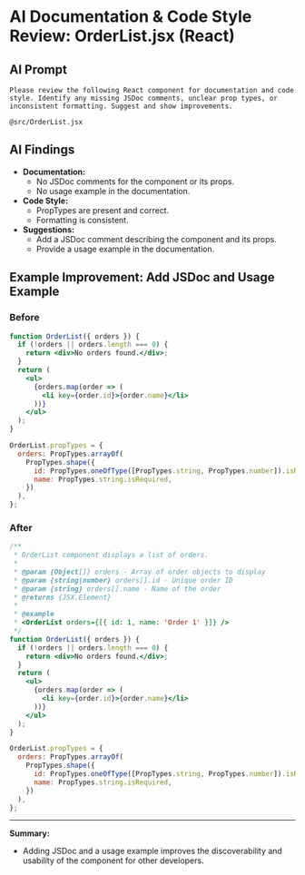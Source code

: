 # AI Documentation & Code Style Review: OrderList.jsx (React)

## AI Prompt
```
Please review the following React component for documentation and code style. Identify any missing JSDoc comments, unclear prop types, or inconsistent formatting. Suggest and show improvements.

@src/OrderList.jsx
```

## AI Findings
- **Documentation:**
  - No JSDoc comments for the component or its props.
  - No usage example in the documentation.
- **Code Style:**
  - PropTypes are present and correct.
  - Formatting is consistent.
- **Suggestions:**
  - Add a JSDoc comment describing the component and its props.
  - Provide a usage example in the documentation.

## Example Improvement: Add JSDoc and Usage Example

### Before
```jsx
function OrderList({ orders }) {
  if (!orders || orders.length === 0) {
    return <div>No orders found.</div>;
  }
  return (
    <ul>
      {orders.map(order => (
        <li key={order.id}>{order.name}</li>
      ))}
    </ul>
  );
}

OrderList.propTypes = {
  orders: PropTypes.arrayOf(
    PropTypes.shape({
      id: PropTypes.oneOfType([PropTypes.string, PropTypes.number]).isRequired,
      name: PropTypes.string.isRequired,
    })
  ),
};
```

### After
```jsx
/**
 * OrderList component displays a list of orders.
 *
 * @param {Object[]} orders - Array of order objects to display
 * @param {string|number} orders[].id - Unique order ID
 * @param {string} orders[].name - Name of the order
 * @returns {JSX.Element}
 *
 * @example
 * <OrderList orders={[{ id: 1, name: 'Order 1' }]} />
 */
function OrderList({ orders }) {
  if (!orders || orders.length === 0) {
    return <div>No orders found.</div>;
  }
  return (
    <ul>
      {orders.map(order => (
        <li key={order.id}>{order.name}</li>
      ))}
    </ul>
  );
}

OrderList.propTypes = {
  orders: PropTypes.arrayOf(
    PropTypes.shape({
      id: PropTypes.oneOfType([PropTypes.string, PropTypes.number]).isRequired,
      name: PropTypes.string.isRequired,
    })
  ),
};
```

---

**Summary:**
- Adding JSDoc and a usage example improves the discoverability and usability of the component for other developers. 